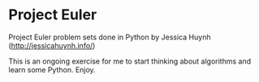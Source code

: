 Project Euler
=============

Project Euler problem sets done in Python by Jessica Huynh (http://jessicahuynh.info/)

This is an ongoing exercise for me to start thinking about algorithms and learn some Python. Enjoy.